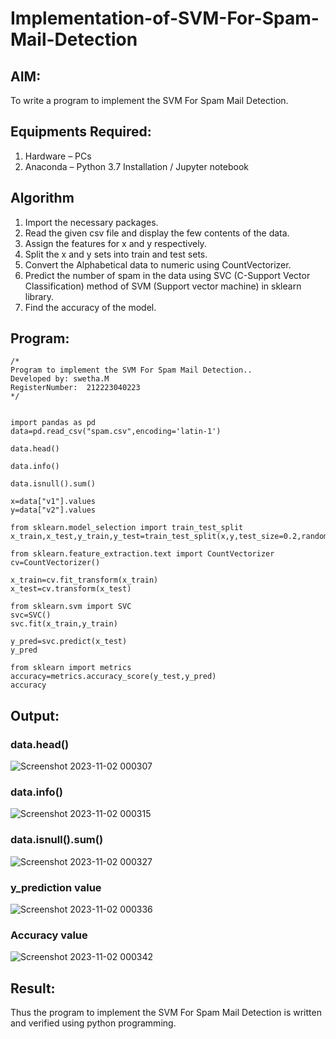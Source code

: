 # Implementation-of-SVM-For-Spam-Mail-Detection

## AIM:
To write a program to implement the SVM For Spam Mail Detection.

## Equipments Required:
1. Hardware – PCs
2. Anaconda – Python 3.7 Installation / Jupyter notebook

## Algorithm
1. Import the necessary packages.
2. Read the given csv file and display the few contents of the data.
3. Assign the features for x and y respectively.
4. Split the x and y sets into train and test sets.
5. Convert the Alphabetical data to numeric using CountVectorizer.
6. Predict the number of spam in the data using SVC (C-Support Vector Classification) method of SVM (Support vector machine) in sklearn library.
7. Find the accuracy of the model.
 

## Program:
```
/*
Program to implement the SVM For Spam Mail Detection..
Developed by: swetha.M
RegisterNumber:  212223040223
*/


import pandas as pd
data=pd.read_csv("spam.csv",encoding='latin-1')

data.head()

data.info()

data.isnull().sum()

x=data["v1"].values
y=data["v2"].values

from sklearn.model_selection import train_test_split
x_train,x_test,y_train,y_test=train_test_split(x,y,test_size=0.2,random_state=0)

from sklearn.feature_extraction.text import CountVectorizer
cv=CountVectorizer()

x_train=cv.fit_transform(x_train)
x_test=cv.transform(x_test)

from sklearn.svm import SVC
svc=SVC()
svc.fit(x_train,y_train)

y_pred=svc.predict(x_test)
y_pred

from sklearn import metrics
accuracy=metrics.accuracy_score(y_test,y_pred)
accuracy
```

## Output:

### data.head()
![Screenshot 2023-11-02 000307](https://github.com/Roselinjovita/Implementation-of-SVM-For-Spam-Mail-Detection/assets/119104296/f25a1488-2cf4-401c-b9a1-c718528f7009)


### data.info()

![Screenshot 2023-11-02 000315](https://github.com/Roselinjovita/Implementation-of-SVM-For-Spam-Mail-Detection/assets/119104296/701258ca-4918-4d2f-b242-e292c007eb6b)


### data.isnull().sum()


![Screenshot 2023-11-02 000327](https://github.com/Roselinjovita/Implementation-of-SVM-For-Spam-Mail-Detection/assets/119104296/f630a7bd-8b5b-4a6b-9339-efc41656d1a6)

### y_prediction value

![Screenshot 2023-11-02 000336](https://github.com/Roselinjovita/Implementation-of-SVM-For-Spam-Mail-Detection/assets/119104296/9f5f562a-6191-47cd-a533-57677ea21f50)

### Accuracy value
![Screenshot 2023-11-02 000342](https://github.com/Roselinjovita/Implementation-of-SVM-For-Spam-Mail-Detection/assets/119104296/22fc6d5f-3a59-4a8f-bf6e-5cc76de836a0)



## Result:
Thus the program to implement the SVM For Spam Mail Detection is written and verified using python programming.
